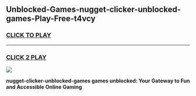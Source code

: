 
## Unblocked-Games-nugget-clicker-unblocked-games-Play-Free-t4vcy
<h3>
<a href="https://premium76.site?title=nugget-clicker-unblocked-games&ref=20A">CLICK TO PLAY</a></h3>
<hr>

<h3>
<a href="https://premium76.site?title=nugget-clicker-unblocked-games&ref=20A">CLICK 2 PLAY</a>
  
</h3>

<a href="https://premium76.site?title=nugget-clicker-unblocked-games&ref=20A"><img src="https://clearcache.store/games.png"></a>


**nugget-clicker-unblocked-games games unblocked: Your Gateway to Fun and Accessible Online Gaming**
